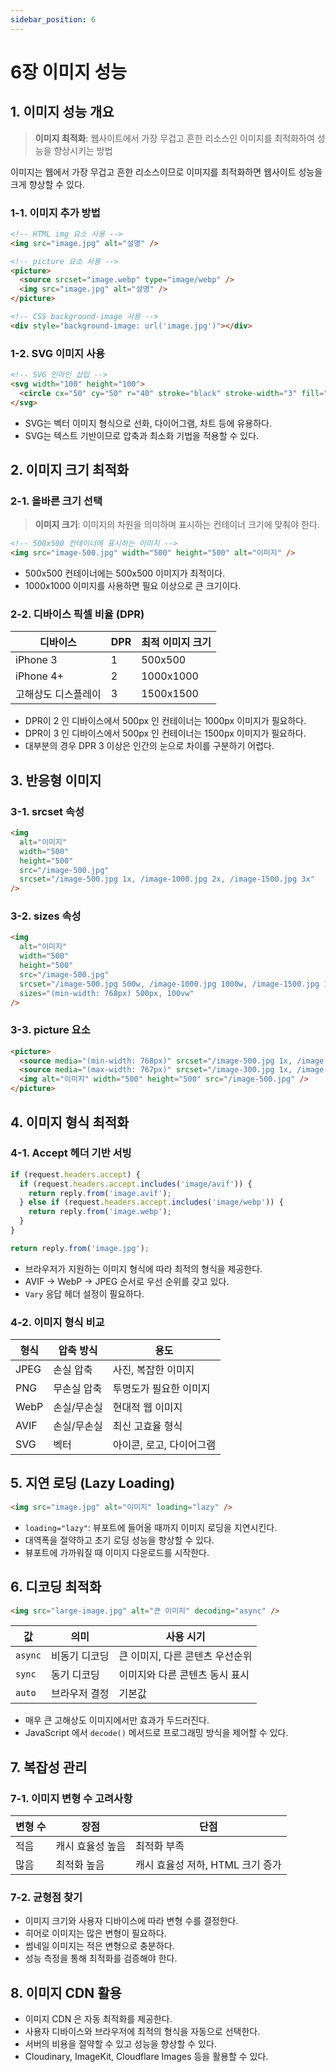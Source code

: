 ```yaml
---
sidebar_position: 6
---
```


# 6장 이미지 성능

## 1. 이미지 성능 개요

> **이미지 최적화**: 웹사이트에서 가장 무겁고 흔한 리소스인 이미지를 최적화하여 성능을 향상시키는 방법

이미지는 웹에서 가장 무겁고 흔한 리소스이므로 이미지를 최적화하면 웹사이트 성능을 크게 향상할 수 있다.

### 1-1. 이미지 추가 방법

```html
<!-- HTML img 요소 사용 -->
<img src="image.jpg" alt="설명" />

<!-- picture 요소 사용 -->
<picture>
  <source srcset="image.webp" type="image/webp" />
  <img src="image.jpg" alt="설명" />
</picture>

<!-- CSS background-image 사용 -->
<div style="background-image: url('image.jpg')"></div>
```

### 1-2. SVG 이미지 사용

```html
<!-- SVG 인라인 삽입 -->
<svg width="100" height="100">
  <circle cx="50" cy="50" r="40" stroke="black" stroke-width="3" fill="red" />
</svg>
```

- SVG는 벡터 이미지 형식으로 선화, 다이어그램, 차트 등에 유용하다.
- SVG는 텍스트 기반이므로 압축과 최소화 기법을 적용할 수 있다.

## 2. 이미지 크기 최적화

### 2-1. 올바른 크기 선택

> **이미지 크기**: 이미지의 차원을 의미하며 표시하는 컨테이너 크기에 맞춰야 한다.

```html
<!-- 500x500 컨테이너에 표시하는 이미지 -->
<img src="image-500.jpg" width="500" height="500" alt="이미지" />
```

- 500x500 컨테이너에는 500x500 이미지가 최적이다.
- 1000x1000 이미지를 사용하면 필요 이상으로 큰 크기이다.

### 2-2. 디바이스 픽셀 비율 (DPR)

| 디바이스            | DPR | 최적 이미지 크기 |
| ------------------- | --- | ---------------- |
| iPhone 3            | 1   | 500x500          |
| iPhone 4+           | 2   | 1000x1000        |
| 고해상도 디스플레이 | 3   | 1500x1500        |

- DPR이 2 인 디바이스에서 500px 인 컨테이너는 1000px 이미지가 필요하다.
- DPR이 3 인 디바이스에서 500px 인 컨테이너는 1500px 이미지가 필요하다.
- 대부분의 경우 DPR 3 이상은 인간의 눈으로 차이를 구분하기 어렵다.

## 3. 반응형 이미지

### 3-1. srcset 속성

```html
<img
  alt="이미지"
  width="500"
  height="500"
  src="/image-500.jpg"
  srcset="/image-500.jpg 1x, /image-1000.jpg 2x, /image-1500.jpg 3x"
/>
```

### 3-2. sizes 속성

```html
<img
  alt="이미지"
  width="500"
  height="500"
  src="/image-500.jpg"
  srcset="/image-500.jpg 500w, /image-1000.jpg 1000w, /image-1500.jpg 1500w"
  sizes="(min-width: 768px) 500px, 100vw"
/>
```

### 3-3. picture 요소

```html
<picture>
  <source media="(min-width: 768px)" srcset="/image-500.jpg 1x, /image-1000.jpg 2x" />
  <source media="(max-width: 767px)" srcset="/image-300.jpg 1x, /image-600.jpg 2x" />
  <img alt="이미지" width="500" height="500" src="/image-500.jpg" />
</picture>
```

## 4. 이미지 형식 최적화

### 4-1. Accept 헤더 기반 서빙

```javascript
if (request.headers.accept) {
  if (request.headers.accept.includes('image/avif')) {
    return reply.from('image.avif');
  } else if (request.headers.accept.includes('image/webp')) {
    return reply.from('image.webp');
  }
}

return reply.from('image.jpg');
```

- 브라우저가 지원하는 이미지 형식에 따라 최적의 형식을 제공한다.
- AVIF → WebP → JPEG 순서로 우선 순위를 갖고 있다.
- `Vary` 응답 헤더 설정이 필요하다.

### 4-2. 이미지 형식 비교

| 형식 | 압축 방식   | 용도                     |
| ---- | ----------- | ------------------------ |
| JPEG | 손실 압축   | 사진, 복잡한 이미지      |
| PNG  | 무손실 압축 | 투명도가 필요한 이미지   |
| WebP | 손실/무손실 | 현대적 웹 이미지         |
| AVIF | 손실/무손실 | 최신 고효율 형식         |
| SVG  | 벡터        | 아이콘, 로고, 다이어그램 |

## 5. 지연 로딩 (Lazy Loading)

```html
<img src="image.jpg" alt="이미지" loading="lazy" />
```

- `loading="lazy"`: 뷰포트에 들어올 때까지 이미지 로딩을 지연시킨다.
- 대역폭을 절약하고 초기 로딩 성능을 향상할 수 있다.
- 뷰포트에 가까워질 때 이미지 다운로드를 시작한다.

## 6. 디코딩 최적화

```html
<img src="large-image.jpg" alt="큰 이미지" decoding="async" />
```

| 값      | 의미          | 사용 시기                       |
| ------- | ------------- | ------------------------------- |
| `async` | 비동기 디코딩 | 큰 이미지, 다른 콘텐츠 우선순위 |
| `sync`  | 동기 디코딩   | 이미지와 다른 콘텐츠 동시 표시  |
| `auto`  | 브라우저 결정 | 기본값                          |

- 매우 큰 고해상도 이미지에서만 효과가 두드러진다.
- JavaScript 에서 `decode()` 메서드로 프로그래밍 방식을 제어할 수 있다.

## 7. 복잡성 관리

### 7-1. 이미지 변형 수 고려사항

| 변형 수 | 장점             | 단점                             |
| ------- | ---------------- | -------------------------------- |
| 적음    | 캐시 효율성 높음 | 최적화 부족                      |
| 많음    | 최적화 높음      | 캐시 효율성 저하, HTML 크기 증가 |

### 7-2. 균형점 찾기

- 이미지 크기와 사용자 디바이스에 따라 변형 수를 결정한다.
- 히어로 이미지는 많은 변형이 필요하다.
- 썸네일 이미지는 적은 변형으로 충분하다.
- 성능 측정을 통해 최적화를 검증해야 한다.

## 8. 이미지 CDN 활용

- 이미지 CDN 은 자동 최적화를 제공한다.
- 사용자 디바이스와 브라우저에 최적의 형식을 자동으로 선택한다.
- 서버의 비용을 절약할 수 있고 성능을 향상할 수 있다.
- Cloudinary, ImageKit, Cloudflare Images 등을 활용할 수 있다.
